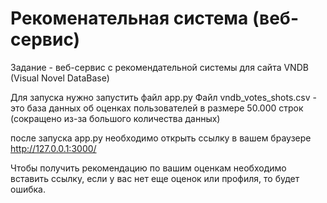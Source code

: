 # Рекоменательная система (веб-сервис)
Задание - веб-сервис с рекомендательной системы для сайта VNDB (Visual Novel DataBase)

Для запуска нужно запустить файл app.py
Файл vndb_votes_shots.csv - это база данных об оценках пользователей в размере 50.000 строк (сокращено из-за большого количества данных)

после запуска app.py необходимо открыть ссылку в вашем браузере http://127.0.0.1:3000/

Чтобы получить рекомендацию по вашим оценкам необходимо вставить ссылку, если у вас нет еще оценок или профиля, то будет ошибка.
